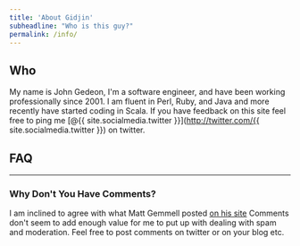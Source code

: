 ```yaml
---
title: 'About Gidjin'
subheadline: "Who is this guy?"
permalink: /info/
---
```


## Who

My name is John Gedeon, I'm a software engineer, and have been working professionally since 2001. I am fluent in Perl, Ruby, and Java and more recently have started coding in Scala. If you have feedback on this site feel free to ping me [@{{ site.socialmedia.twitter }}](http://twitter.com/{{ site.socialmedia.twitter }}) on twitter.

## FAQ

---

### Why Don't You Have Comments?

I am inclined to agree with what Matt Gemmell posted [on his site](http://mattgemmell.com/2011/11/29/comments-off/) Comments don't seem to add enough value for me to put up with dealing with spam and moderation. Feel free to post comments on twitter or on your blog etc.
